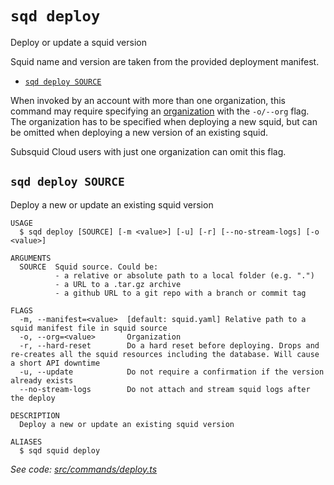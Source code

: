 `sqd deploy`
============

Deploy or update a squid version

Squid name and version are taken from the provided deployment manifest.

* [`sqd deploy SOURCE`](#sqd-deploy-source)

When invoked by an account with more than one organization, this command may require specifying an [organization](/arrowsquid-docs-v0/deploy-squid/organizations) with the `-o/--org` flag. The organization has to be specified when deploying a new squid, but can be omitted when deploying a new version of an existing squid.

Subsquid Cloud users with just one organization can omit this flag.

## `sqd deploy SOURCE`

Deploy a new or update an existing squid version

```
USAGE
  $ sqd deploy [SOURCE] [-m <value>] [-u] [-r] [--no-stream-logs] [-o <value>]

ARGUMENTS
  SOURCE  Squid source. Could be:
          - a relative or absolute path to a local folder (e.g. ".")
          - a URL to a .tar.gz archive
          - a github URL to a git repo with a branch or commit tag

FLAGS
  -m, --manifest=<value>  [default: squid.yaml] Relative path to a squid manifest file in squid source
  -o, --org=<value>       Organization
  -r, --hard-reset        Do a hard reset before deploying. Drops and re-creates all the squid resources including the database. Will cause a short API downtime
  -u, --update            Do not require a confirmation if the version already exists
  --no-stream-logs        Do not attach and stream squid logs after the deploy

DESCRIPTION
  Deploy a new or update an existing squid version

ALIASES
  $ sqd squid deploy
```

_See code: [src/commands/deploy.ts](https://github.com/subsquid/squid-cli/tree/master/src/commands/deploy.ts)_
